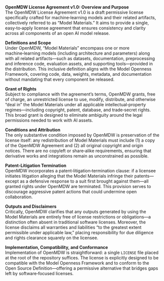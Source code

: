 **OpenMDW License Agreement v1.0: Overview and Purpose**  
The OpenMDW License Agreement v1.0 is a draft permissive license specifically crafted for machine‑learning models and their related artifacts, collectively referred to as “Model Materials.” It aims to provide a single, easy‑to‑apply license agreement that ensures consistency and clarity across all components of an open AI model release. 

**Definitions and Scope**  
Under OpenMDW, “Model Materials” encompass one or more machine‑learning models (including architecture and parameters) along with all related artifacts—such as datasets, documentation, preprocessing and inference code, evaluation assets, and supporting tools—provided in the distribution. This inclusive definition aligns with the Model Openness Framework, covering code, data, weights, metadata, and documentation without mandating that every component be released. 

**Grant of Rights**  
Subject to compliance with the agreement’s terms, OpenMDW grants, free of charge, an unrestricted license to use, modify, distribute, and otherwise “deal in” the Model Materials under all applicable intellectual‑property regimes—including copyright, patent, database, and trade‑secret rights. This broad grant is designed to eliminate ambiguity around the legal permissions needed to work with AI assets. 

**Conditions and Attribution**  
The only substantive condition imposed by OpenMDW is preservation of the license itself: any redistribution of Model Materials must include (1) a copy of the OpenMDW Agreement and (2) all original copyright and origin notices. There are no copyleft or share‑alike requirements, ensuring that derivative works and integrations remain as unconstrained as possible.

**Patent‑Litigation Termination**  
OpenMDW incorporates a patent‑litigation‑termination clause: if a licensee initiates litigation alleging that the Model Materials infringe their patents—except as a defensive response to a suit first brought against them—all granted rights under OpenMDW are terminated. This provision serves to discourage aggressive patent actions that could undermine open collaboration.

**Outputs and Disclaimers**  
Critically, OpenMDW clarifies that any outputs generated by using the Model Materials are entirely free of license restrictions or obligations—a distinction often absent in traditional software licenses. Moreover, the license disclaims all warranties and liabilities “to the greatest extent permissible under applicable law,” placing responsibility for due diligence and rights clearance squarely on the licensee.

**Implementation, Compatibility, and Conformance**  
Implementation of OpenMDW is straightforward: a single `LICENSE` file placed at the root of the repository suffices. The license is explicitly designed to be compatible with the Model Openness Framework and to conform to the Open Source Definition—offering a permissive alternative that bridges gaps left by software‑focused licenses.